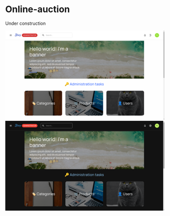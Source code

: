 # Online-auction

Under construction

![](3bay-client/src/assets/3bay-readme1.png)
![](3bay-client/src/assets/3bay-readme2.png)

